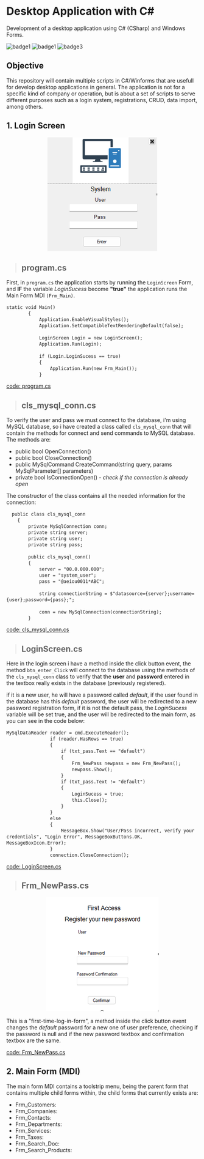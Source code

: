# Desktop Application with C#

Development of a desktop application using C# (CSharp) and Windows Forms. 

![badge1](https://img.shields.io/badge/Language-C%23-brightgreen)
![badge1](https://img.shields.io/badge/UI%20Framework-WinForms-blue)
![badge3](https://img.shields.io/badge/status-development-red)

## Objective
This repository will contain multiple scripts in C#/Winforms that are usefull for develop desktop applications in general. The application is not for a specific kind of company or operation, but is about a set of scripts to serve different purposes such as a login system, registrations, CRUD, data import, among others.

## 1. Login Screen
<div style="text-align:center;">
<img src="https://github.com/raphaeldertinatti/desktop_application/blob/main/Images/Login_Screen.png" alt="Image">
</div>

> ## program.cs

First, in `program.cs` the application starts by running the `LoginScreen` Form, and **IF** the variable *LoginSucess* become **"true"** the application runs the Main Form MDI `(Frm_Main)`.

```
static void Main()
        {
            Application.EnableVisualStyles();
            Application.SetCompatibleTextRenderingDefault(false);

            LoginScreen Login = new LoginScreen();
            Application.Run(Login);

            if (Login.LoginSucess == true)
            {               
                Application.Run(new Frm_Main());
            } 
```

[code: program.cs](https://github.com/raphaeldertinatti/desktop_application/blob/main/Program.cs)
> ## cls_mysql_conn.cs

To verify the user and pass we must connect to the database, i'm using MySQL database, so i have created a class called `cls_mysql_conn` that will contain the methods for connect and send commands to MySQL database.
The methods are:
- public bool OpenConnection()
- public bool CloseConnection()
- public MySqlCommand CreateCommand(string query, params MySqlParameter[] parameters)
- private bool IsConnectionOpen() - *check if the connection is already open*

The constructor of the class contains all the needed information for the connection:

```
  public class cls_mysql_conn
    {
        private MySqlConnection conn;
        private string server;        
        private string user;
        private string pass;

        public cls_mysql_conn()
        {
            server = "00.0.000.000";
            user = "system_user";
            pass = "@aeiou0011*ABC";

            string connectionString = $"datasource={server};username={user};password={pass};";

            conn = new MySqlConnection(connectionString);
        }
```

[code: cls_mysql_conn.cs](https://github.com/raphaeldertinatti/desktop_application/blob/main/Classes/cls_mysql_conn.cs)

> ## LoginScreen.cs
Here in the login screen i have a method inside the click button event, the method `btn_enter_Click` will connect to the database using the methods of the `cls_mysql_conn` class to verify that the **user** and **password** entered in the textbox really exists in the database (previously registered). 

if it is a new user, he will have a password called *default*, if the user found in the database has this *default* password, the user will be redirected to a new password registration form, if it is not the default pass, the *LoginSucess* variable will be set true, and the user will be redirected to the main form, as you can see in the code below:

```
MySqlDataReader reader = cmd.ExecuteReader();
                if (reader.HasRows == true)
                {
                    if (txt_pass.Text == "default")
                    {
                        Frm_NewPass newpass = new Frm_NewPass();
                        newpass.Show();
                    }
                    if (txt_pass.Text != "default")
                    {
                        LoginSucess = true;
                        this.Close();
                    }
                }
                else
                {                       
                    MessageBox.Show("User/Pass incorrect, verify your credentials", "Login Error", MessageBoxButtons.OK, MessageBoxIcon.Error);
                }
                connection.CloseConnection();
```

[code: LoginScreen.cs](https://github.com/raphaeldertinatti/desktop_application/blob/main/Forms/LoginScreen.cs)

> ## Frm_NewPass.cs
<div style="text-align:center;">
<img src="https://github.com/raphaeldertinatti/desktop_application/blob/main/Images/new_pass.png" alt="Image">
</div>

This is a "first-time-log-in-form", a method inside the click button event changes the *default* password for a new one of user preference, checking if the password is null and if the new password textbox and confirmation  textbox are the same.

[code: Frm_NewPass.cs](https://github.com/raphaeldertinatti/desktop_application/blob/main/Forms/Frm_NewPass.cs)

## 2. Main Form (MDI)

The main form MDI contains a toolstrip menu, being the parent form that contains multiple child forms within, the child forms that currently exists are:

- Frm_Customers: 
- Frm_Companies:
- Frm_Contacts:
- Frm_Departments:
- Frm_Services:
- Frm_Taxes:
- Frm_Search_Doc:
- Frm_Search_Products:
